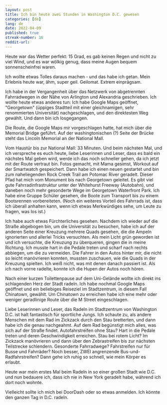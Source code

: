 ```yaml
---
layout: post
title: Ich bin heute zwei Stunden in Washington D.C. gewesen
categories: [de]
lang: de
date: 2022-04-09
published: true
streak-number: 16
reddit-url:
---
```

Heute war das Wetter perfekt: 15 Grad, es gab keinen Regen und nicht zu viel Wind, und es war wölkig genug, dass meine Augen bequem sonnenscheinfrei waren.

Ich wollte etwas Tolles daraus machen - und das habe ich getan. Mein Erlebnis heute war, ähm, super geil. Geilomat. Extrem einprägsam.

Ich habe in der Vergangenheit über das Netzwerk von abgetrennten Fahrradwegen in der Nähe von Arlington und Alexandria geschrieben. Ich wollte heute etwas anderes tun: Ich habe Google Maps geöffnet, "Georgetown" (üppiges Stadtteil mit einer gleichnamigen, sehr renommierten Universität) nachgeschlagen, und den direktesten Weg gewählt. Und dann bin ich losgegangen.

Die Route, die Google Maps mir vorgeschlagen hatte, hat mich über die Memorial Bridge geführt. Auf der washingtonischen (?) Seite der Brücke steht das Lincoln Memorial an der National Mall.

Vom Haustür bis zur National Mall: 33 Minuten. Und beim nächsten Mal, und ich verspreche es euch heute, liebe Leserinnen und Leser, dass es bald ein nächstes Mal geben wird, werde ich das noch schneller gehen, da ich jetzt mit der Route vertraut bin. Fotos gemacht, mit Mama gesimst, Workout auf der Smartwatch gespeichert. Dann habe ich einen neuen gestartet und bin zum naheliegenden Rock Creek Trail am Potomac River geradelt. Dieser Pfad hat mich vom Monument bis nach Georgetown geleitet. Es gibt viel gute Fahrradinfrastruktur unter der Whitehurst Freeway (Autobahn), und daneben noch mehr gesonderte Wege im Georgetown Waterfront Park. Ich habe eine Gruppe Schüler gesehen, die Boote zum Transport bis zu einem Bootsrennen vorbereiteten. (Noch ein weiteres Vorteil des Fahrrads ist, dass ich überall anhalten kann, wenn ich etwas Merkwürdiges sehe, um Leute zu fragen, was los ist.)

Ich habe auch etwas Fürchterliches gesehen. Nachdem ich wieder auf die Straße abgebogen bin, um die Universität zu besuchen, habe ich auf der anderen Seite einer Kreuzung mehrere Quads gesehen, die die Ampeln ignorierten und allerlei Tricks versuchten. Als mein Licht grün geworden ist und ich versuchte, die Kreuzung zu überqueren, gingen die in meine Richtung. Ich musste hart in die Pedale treten und scharf nach rechts abbiegen, um die zu vermeiden. Die Fahrer in den Autos hinter mir, die nicht so leicht manövrieren konnten, mussten zuschauen, wie die Quads in der Kreuzung spielten. Ich weiß nicht, was mit denen danach passiert ist. Als ich nach vorne radelte, konnte ich die Hupen der Autos noch hören.

Nach einer kurzen Toilettenpause auf dem Uni-Gelände wollte ich direkt ins schlagenden Herz der Stadt radeln. Ich habe nochmal Google Maps geöffnet und ein beliebiges Reiseziel im Stadtzentrum, in diesem Fall Chinatown, gewählt. Um Chinatown zu erreichen habe ich eine mehr oder weniger geradlinige Route über die M Street eingeschlagen.

Liebe Leserinnen und Leser, das Radeln im Stadtzentrum von Washington D.C. ist halt fantastisch für sportliche Jungs. Ich schaute zu, als andere Menschen mit dem Rad im Zickzack durch den Stau bretterten, und dann habe ich die genau nachgeahmt. Auf dem Rad begünstigt mich alles, was sich auf der Straße findet. Autofahrstreifen ohne Stau? Hart in die Pedale treten und deren Geschwindigkeit erreichen. Stau bei rotem Licht? Im Zickzack manövrieren und dann über den Zebrastreifen bis zur nächsten Teilstrecke schlendern. Gesonderte Fahrradwege? Fahrstreifen nur für Busse und Fahrräder? Noch besser, ZWEI angrenzende Bus-und-Radfahrstreifen? Dann gehe ich ruhig so schnell, wie mein Körper es erlaubt.

Heute war mein erstes Mal beim Radeln in so einer großen Stadt wie D.C. und nun bedauere ich, dass ich nie in New York geradelt habe, während ich dort noch wohnte.

Vielleicht sollte ich mich bei DoorDash oder so etwas anmelden. Ich könnte den ganzen Tag in D.C. radeln.
